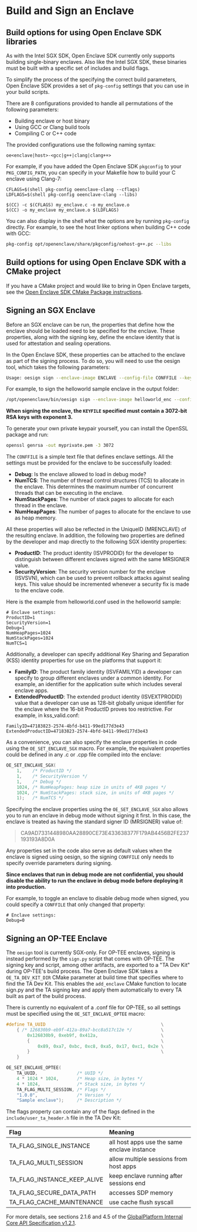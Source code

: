 # Build and Sign an Enclave

## Build options for using Open Enclave SDK libraries

As with the Intel SGX SDK, Open Enclave SDK currently only supports building single-binary enclaves.
Also like the Intel SGX SDK, these binaries must be built with a specific set of includes and build flags.

To simplify the process of the specifying the correct build parameters, Open Enclave SDK provides
a set of `pkg-config` settings that you can use in your build scripts.

There are 8 configurations provided to handle all permutations of the following parameters:
* Building enclave or host binary
* Using GCC or Clang build tools
* Compiling C or C++ code

The provided configurations use the following naming syntax:

```
oe<enclave|host>-<gcc|g++|clang|clang++>
```

For example, if you have added the Open Enclave SDK `pkgconfig` to your `PKG_CONFIG_PATH`,
you can specify in your Makefile how to build your C enclave using Clang-7:

```make
CFLAGS=$(shell pkg-config oeenclave-clang --cflags)
LDFLAGS=$(shell pkg-config oeenclave-clang --libs)

$(CC) -c $(CFLAGS) my_enclave.c -o my_enclave.o
$(CC) -o my_enclave my_enclave.o $(LDFLAGS)
```

You can also display in the shell what the options are by running `pkg-config`
directly. For example, to see the host linker options when building C++ code with GCC:

```bash
pkg-config opt/openenclave/share/pkgconfig/oehost-g++.pc --libs
```
## Build options for using Open Enclave SDK with a CMake project
If you have a CMake project and would like to bring in Open Enclave targets,
see the [Open Enclave SDK CMake Package instructions](https://github.com/openenclave/openenclave/blob/master/cmake/sdk_cmake_targets_readme.md).

## Signing an SGX Enclave

Before an SGX enclave can be run, the properties that define how the enclave should
be loaded need to be specified for the enclave. These properties, along with the
signing key, define the enclave identity that is used for attestation and sealing
operations.

In the Open Enclave SDK, these properties can be attached to the enclave as part
of the signing process. To do so, you will need to use the oesign tool, which
takes the following parameters:

```bash
Usage: oesign sign --enclave-image ENCLAVE --config-file CONFFILE --key-file KEYFILE
```

For example, to sign the helloworld sample enclave in the output folder:
```bash
/opt/openenclave/bin/oesign sign --enclave-image helloworld_enc --config-file enc.conf --key-file private.pem
```

**When signing the enclave, the `KEYFILE` specified must contain a 3072-bit RSA keys
with exponent 3.**

To generate your own private keypair yourself, you can install the OpenSSL package and run:

```bash
openssl genrsa -out myprivate.pem -3 3072
```

The `CONFFILE` is a simple text file that defines enclave settings.
All the settings must be provided for the enclave to be successfully loaded:

- **Debug**: Is the enclave allowed to load in debug mode?
- **NumTCS**: The number of thread control structures (TCS) to allocate in the enclave.
  This determines the maximum number of concurrent threads that can be executing in the enclave.
- **NumStackPages**: The number of stack pages to allocate for each thread in the enclave.
- **NumHeapPages**: The number of pages to allocate for the enclave to use as heap memory.

All these properties will also be reflected in the UniqueID (MRENCLAVE) of the resulting enclave.
In addition, the following two properties are defined by the developer and map directly to the following SGX identity properties:

- **ProductID**: The product identity (ISVPRODID) for the developer to distinguish
  between different enclaves signed with the same MRSIGNER value.
- **SecurityVersion**: The security version number for the enclave (ISVSVN), which
  can be used to prevent rollback attacks against sealing keys. This value should be
  incremented whenever a security fix is made to the enclave code.

Here is the example from helloworld.conf used in the helloworld sample:
```
# Enclave settings:
ProductID=1
SecurityVersion=1
Debug=1
NumHeapPages=1024
NumStackPages=1024
NumTCS=1
```
Additionally, a developer can specify additional Key Sharing and Separation (KSS) identity properties
for use on the platforms that support it:
- **FamilyID**: The product family identity (ISVFAMILYID) a developer can specify to group
different enclaves under a common identity. For example, an identifier for the application suite
which includes several enclave apps.
- **ExtendedProductID**: The extended product identity (ISVEXTPRODID) value that a developer
can use as 128-bit globally unique identifier for the enclave where the 16-bit ProductID proves too restrictive.
For example, in kss_valid.conf:
```
FamilyID=47183823-2574-4bfd-b411-99ed177d3e43
ExtendedProductID=47183823-2574-4bfd-b411-99ed177d3e43
```

As a convenience, you can also specify the enclave properties in code using the
`OE_SET_ENCLAVE_SGX` macro.  For example, the equivalent properties could be
defined in any .c or .cpp file compiled into the enclave:

```c
OE_SET_ENCLAVE_SGX(
    1,    /* ProductID */
    1,    /* SecurityVersion */
    1,    /* Debug */
    1024, /* NumHeapPages: heap size in units of 4KB pages */
    1024, /* NumStackPages: stack size, in units of 4KB pages */
    1);   /* NumTCS */
```

Specifying the enclave properties using the `OE_SET_ENCLAVE_SGX` also allows you
to run an enclave in debug mode without signing it first. In this case, the enclave
is treated as having the standard signer ID (MRSIGNER) value of:

> CA9AD7331448980AA28890CE73E433638377F179AB4456B2FE237193193A8D0A

Any properties set in the code also serve as default values when the enclave is
signed using oesign, so the signing `CONFFILE` only needs to specify override
parameters during signing.

**Since enclaves that run in debug mode are not confidential, you should disable
the ability to run the enclave in debug mode before deploying it into production.**

For example, to toggle an enclave to disable debug mode when signed, you could
specify a `CONFFILE` that only changed that property:

```
# Enclave settings:
Debug=0
```

## Signing an OP-TEE Enclave

The `oesign` tool is currently SGX-only.  For OP-TEE enclaves, signing
is instead performed by the `sign.py` script that comes with OP-TEE.
The signing key
and script, among other artifacts, are exported to a "TA Dev Kit" during
OP-TEE's build process. The Open Enclave SDK takes a `OE_TA_DEV_KIT_DIR`
CMake parameter at
build time that specifies where to find the TA Dev Kit. This enables
the `add_enclave` CMake function to locate sign.py and the TA signing key
and apply them automatically to every TA built as part of the build process.

There is currently no equivalent of a .conf file for OP-TEE, so all settings
must be specified using the `OE_SET_ENCLAVE_OPTEE` macro:

```c
#define TA_UUID                                            \
    { /* 126830b9-eb9f-412a-89a7-bcc8a517c12e */           \
        0x126830b9, 0xeb9f, 0x412a,                        \
        {                                                  \
            0x89, 0xa7, 0xbc, 0xc8, 0xa5, 0x17, 0xc1, 0x2e \
        }                                                  \
    }

OE_SET_ENCLAVE_OPTEE(
    TA_UUID,               /* UUID */
    4 * 1024 * 1024,       /* Heap size, in bytes */
    4 * 1024,              /* Stack size, in bytes */
    TA_FLAG_MULTI_SESSION, /* Flags */
    "1.0.0",               /* Version */
    "Sample enclave");     /* Description */
```

The flags property can contain any of the flags defined in the
`include/user_ta_header.h` file in the TA Dev Kit:

| Flag                        | Meaning                                     |
| :-------------------------- | :------------------------------------------ |
| TA_FLAG_SINGLE_INSTANCE     | all host apps use the same enclave instance |
| TA_FLAG_MULTI_SESSION       | allow multiple sessions from host apps      |
| TA_FLAG_INSTANCE_KEEP_ALIVE | keep enclave running after sessions end     |
| TA_FLAG_SECURE_DATA_PATH    | accesses SDP memory                         |
| TA_FLAG_CACHE_MAINTENANCE   | use cache flush syscall                     |

For more details, see sections 2.1.6 and 4.5 of the
[GlobalPlatform Internal Core API Specification v1.2.1](https://globalplatform.org/specs-library/tee-internal-core-api-specification-v1-2/).
